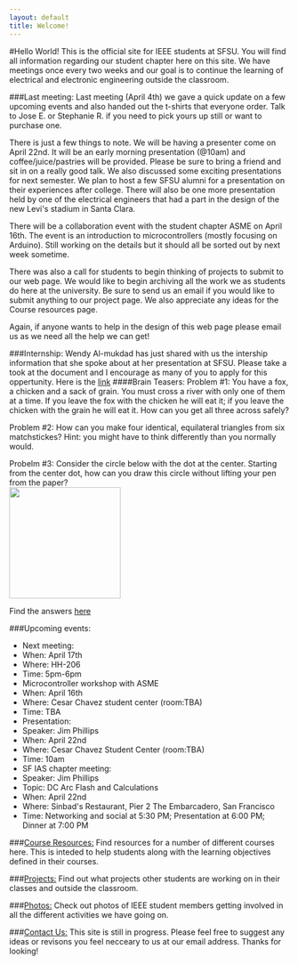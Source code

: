 ```yaml
---
layout: default
title: Welcome!
---
```

#Hello World!
This is the official site for IEEE students at SFSU. You will find all information regarding our student chapter here on this site. We have meetings once every two weeks and our goal is to continue the learning of electrical and electronic engineering outside the classroom.

###Last meeting:
Last meeting (April 4th) we gave a quick update on a few upcoming events and also handed out the t-shirts that everyone order. Talk to Jose E. or Stephanie R. if you need to pick yours up still or want to purchase one. 

There is just a few things to note. We will be having a presenter come on April 22nd. It will be an early morning presentation (@10am) and coffee/juice/pastries will be provided. Please be sure to bring a friend and sit in on a really good talk. We also discussed some exciting presentations for next semester. We plan to host a few SFSU alumni for a presentation on their experiences after college. There will also be one more presentation held by one of the electrical engineers that had a part in the design of the new Levi's stadium in Santa Clara.

There will be a collaboration event with the student chapter ASME on April 16th. The event is an introduction to microcontrollers (mostly focusing on Arduino). Still working on the details but it should all be sorted out by next week sometime. 

There was also a call for students to begin thinking of projects to submit to our web page. We would like to begin archiving all the work we as students do here at the university. Be sure to send us an email if you would like to submit anything to our project page. We also appreciate any ideas for the Course resources page. 

Again, if anyone wants to help in the design of this web page please email us as we need all the help we can get!

###Internship:
Wendy Al-mukdad has just shared with us the intership information that she spoke about at her presentation at SFSU. Please take a took at the document and I encourage as many of you to apply for this oppertunity. Here is the [link](https://drive.google.com/file/d/0B6KBsfrX-FTGSUtGZTdVMkNLMFE/edit?usp=sharing) 
####Brain Teasers:
Problem #1:
You have a fox, a chicken and a sack of grain. You must cross a river with only one of them at a time. If you leave the fox with the chicken he will eat it; if you leave the chicken with the grain he will eat it. How can you get all three across safely?

Problem #2:
How can you make four identical, equilateral triangles from six matchstickes? Hint: you might have to think differently than you normally would.

Probelm #3:
Consider the circle below with the dot at the center. Starting from the center dot, how can you draw this circle without lifting your pen from the paper?  
<img src="../images/prob_3.png" width="200">

Find the answers <a href="./pages/ans.html">here</a>

###Upcoming events:
* Next meeting:
 * When: April 17th
 * Where: HH-206
 * Time: 5pm-6pm
* Microcontroller workshop with ASME
 * When: April 16th
 * Where: Cesar Chavez student center (room:TBA)
 * Time: TBA
* Presentation:
 * Speaker: Jim Phillips
 * When: April 22nd
 * Where: Cesar Chavez Student Center (room:TBA)
 * Time: 10am
* SF IAS chapter meeting:
 * Speaker: Jim Phillips
 * Topic: DC Arc Flash and Calculations
 * When: April 22nd
 * Where: Sinbad's Restaurant, Pier 2 The Embarcadero, San Francisco 
 * Time: Networking and social at 5:30 PM; Presentation at 6:00 PM; Dinner at 7:00 PM 

###<a href="./pages/course_resource.html">Course Resources:</a>
Find resources for a number of different courses here. This is inteded to help students along with the learning objectives defined in their courses.

###<a href="./pages/projects.html">Projects:</a>
Find out what projects other students are working on in their classes and outside the classroom. 

###<a href="./pages/photos.html">Photos:</a>
Check out photos of IEEE student members getting involved in all the different activities we have going on. 

###<a href="./pages/contact.html">Contact Us:</a>
This site is still in progress. Please feel free to suggest any ideas or revisons you feel necceary to us at our email address. Thanks for looking!

